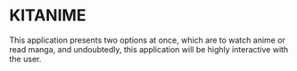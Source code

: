 # KITANIME
This application presents two options at once, which are to watch anime or read manga, and undoubtedly, this application will be highly interactive with the user.
